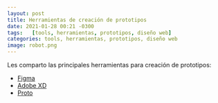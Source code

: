 ```yaml
---
layout: post
title: Herramientas de creación de prototipos
date: 2021-01-28 00:21 -0300
tags:   [tools, herramientas, prototipos, diseño web]
categories: tools, herramientas, prototipos, diseño web
image: robot.png
---
```



Les comparto las principales herramientas para creación de prototipos:
* [Figma](https://www.figma.com/)
* [Adobe XD](https://www.adobe.com/la/products/xd.html)
* [Proto](https://proto.io/)